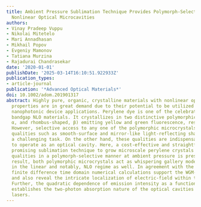 ```yaml
---
title: Ambient Pressure Sublimation Technique Provides Polymorph-Selective Perylene
  Nonlinear Optical Microcavities
authors:
- Vinay Pradeep Vuppu
- Nikolai Mitetelo
- Mari Annadhasan
- Mikhail Popov
- Evgeniy Mamonov
- Tatiana Murzina
- Rajadurai Chandrasekar
date: '2020-01-01'
publishDate: '2025-03-14T16:10:51.922933Z'
publication_types:
- article-journal
publication: '*Advanced Optical Materials*'
doi: 10.1002/adom.201901317
abstract: Highly pure, organic, crystalline materials with nonlinear optical (NLO)
  properties are in great demand due to their potential to be utilized in miniaturized
  nanophotonic device applications. Perylene dye is one of the celebrated near-direct
  bandgap NLO materials. It crystallizes in two distinctive polymorphic forms (square-shaped,
  α, and rhombus-shaped, β) emitting yellow and green fluorescence, respectively.
  However, selective access to any one of the polymorphic microcrystals possessing
  qualities such as smooth-surface and mirror-like light-reflecting sharp edges is
  a challenging task. On the other hand, these qualities are indispensable for a microcrystal
  to operate as an optical cavity. Here, a cost-effective and straightforward, yet
  promising sublimation technique to grow microscale perylene crystals with the above
  qualities in a polymorph-selective manner at ambient pressure is presented. As a
  result, both polymorphic microcrystals act as whispering gallery mode (WGM) cavities
  in the linear and notably, NLO regime as well. In agreement with the experiments,
  finite difference time domain numerical calculations support the WGM-cavity-type
  and also reveal the intricate localization of electric-field within these cavities.
  Further, the quadratic dependence of emission intensity as a function of laser power
  establishes the two-photon absorption nature of the optical cavities pumped by infrared
  lasers.
---
```

